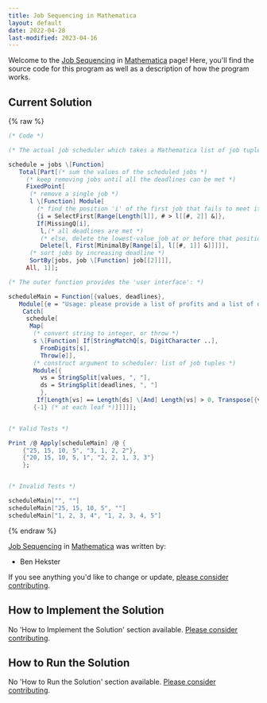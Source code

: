 ```yaml
---
title: Job Sequencing in Mathematica
layout: default
date: 2022-04-28
last-modified: 2023-04-16
---
```


Welcome to the [Job Sequencing](https://sampleprograms.io/projects/job-sequencing) in [Mathematica](https://sampleprograms.io/languages/mathematica) page! Here, you'll find the source code for this program as well as a description of how the program works.

## Current Solution

{% raw %}

```mathematica
(* Code *)

(* The actual job scheduler which takes a Mathematica list of job tuples (value, deadline): *)

schedule = jobs \[Function] 
   Total[Part[(* sum the values of the scheduled jobs *)
     (* keep removing jobs until all the deadlines can be met *)
     FixedPoint[
      (* remove a single job *)
      l \[Function] Module[
        (* find the position 'i' of the first job that fails to meet its deadline *)
        {i = SelectFirst[Range[Length[l]], # > l[[#, 2]] &]},
        If[MissingQ[i],
         l,(* all deadlines are met *)
         (* else, delete the lowest-value job at or before that position 'i' *)
         Delete[l, First[MinimalBy[Range[i], l[[#, 1]] &]]]]],
      (* sort jobs by increasing deadline *)
      SortBy[jobs, job \[Function] job[[2]]]],
     All, 1]];

(* The outer function provides the 'user interface': *)

scheduleMain = Function[{values, deadlines},
   Module[{e = "Usage: please provide a list of profits and a list of deadlines"},
    Catch[
     schedule[
      Map[
       (* convert string to integer, or throw *)
       s \[Function] If[StringMatchQ[s, DigitCharacter ..],
         FromDigits[s],
         Throw[e]],
       (* construct argument to scheduler: list of job tuples *)
       Module[{
         vs = StringSplit[values, ", "],
         ds = StringSplit[deadlines, ", "]
         },
        If[Length[vs] == Length[ds] \[And] Length[vs] > 0, Transpose[{vs, ds}], Throw[e]]],
       {-1} (* at each leaf *)]]]]];


(* Valid Tests *)

Print /@ Apply[scheduleMain] /@ {
    {"25, 15, 10, 5", "3, 1, 2, 2"},
    {"20, 15, 10, 5, 1", "2, 2, 1, 3, 3"}
    };


(* Invalid Tests *)

scheduleMain["", ""]
scheduleMain["25, 15, 10, 5", ""]
scheduleMain["1, 2, 3, 4", "1, 2, 3, 4, 5"]
```

{% endraw %}

[Job Sequencing](https://sampleprograms.io/projects/job-sequencing) in [Mathematica](https://sampleprograms.io/languages/mathematica) was written by:

- Ben Hekster

If you see anything you'd like to change or update, [please consider contributing](https://github.com/TheRenegadeCoder/sample-programs).

## How to Implement the Solution

No 'How to Implement the Solution' section available. [Please consider contributing](https://github.com/TheRenegadeCoder/sample-programs-website).

## How to Run the Solution

No 'How to Run the Solution' section available. [Please consider contributing](https://github.com/TheRenegadeCoder/sample-programs-website).